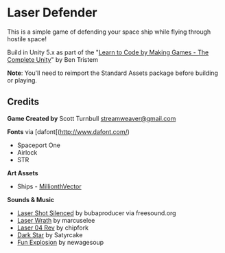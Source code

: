 # Laser Defender

This is a simple game of defending your space ship while flying through hostile space! 

Build in Unity 5.x as part of the "[Learn to Code by Making Games - The Complete Unity](https://www.udemy.com/unitycourse/learn/v4/overview)" by Ben Tristem 

**Note**:  You'll need to reimport the Standard Assets package before building or playing.

## Credits

**Game Created by** Scott Turnbull <streamweaver@gmail.com>

**Fonts** via [dafont[(http://www.dafont.com/)

* Spaceport One
* Airlock
* STR

**Art Assets**

* Ships - [MillionthVector](http://millionthvector.blogspot.com/) 

**Sounds & Music**

* [Laser Shot Silenced](https://www.freesound.org/people/bubaproducer/sounds/151022/) by bubaproducer via freesound.org
* [Laser Wrath](https://www.freesound.org/people/marcuslee/sounds/42106/) by marcuselee
* [Laser 04 Rev](https://www.freesound.org/people/chipfork/sounds/73226/) by chipfork
* [Dark Star](http://www.newgrounds.com/audio/listen/679444) by Satyrcake
* [Fun Explosion](https://www.freesound.org/people/newagesoup/sounds/347317/) by newagesoup